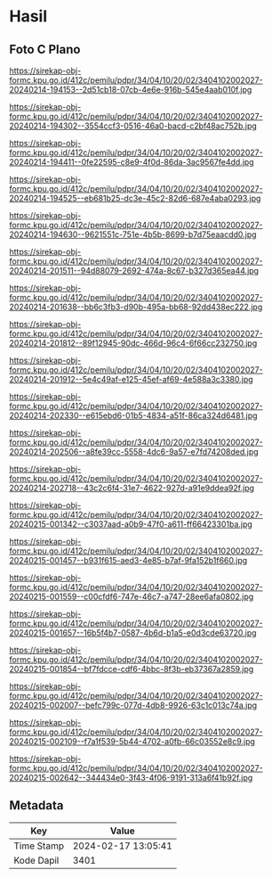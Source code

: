 # Hasil

## Foto C Plano

https://sirekap-obj-formc.kpu.go.id/412c/pemilu/pdpr/34/04/10/20/02/3404102002027-20240214-194153--2d51cb18-07cb-4e6e-916b-545e4aab010f.jpg

https://sirekap-obj-formc.kpu.go.id/412c/pemilu/pdpr/34/04/10/20/02/3404102002027-20240214-194302--3554ccf3-0516-46a0-bacd-c2bf48ac752b.jpg

https://sirekap-obj-formc.kpu.go.id/412c/pemilu/pdpr/34/04/10/20/02/3404102002027-20240214-194411--0fe22595-c8e9-4f0d-86da-3ac9567fe4dd.jpg

https://sirekap-obj-formc.kpu.go.id/412c/pemilu/pdpr/34/04/10/20/02/3404102002027-20240214-194525--eb681b25-dc3e-45c2-82d6-687e4aba0293.jpg

https://sirekap-obj-formc.kpu.go.id/412c/pemilu/pdpr/34/04/10/20/02/3404102002027-20240214-194630--9621551c-751e-4b5b-8699-b7d75eaacdd0.jpg

https://sirekap-obj-formc.kpu.go.id/412c/pemilu/pdpr/34/04/10/20/02/3404102002027-20240214-201511--94d88079-2692-474a-8c67-b327d365ea44.jpg

https://sirekap-obj-formc.kpu.go.id/412c/pemilu/pdpr/34/04/10/20/02/3404102002027-20240214-201638--bb6c3fb3-d90b-495a-bb68-92dd438ec222.jpg

https://sirekap-obj-formc.kpu.go.id/412c/pemilu/pdpr/34/04/10/20/02/3404102002027-20240214-201812--89f12945-90dc-466d-96c4-6f66cc232750.jpg

https://sirekap-obj-formc.kpu.go.id/412c/pemilu/pdpr/34/04/10/20/02/3404102002027-20240214-201912--5e4c49af-e125-45ef-af69-4e588a3c3380.jpg

https://sirekap-obj-formc.kpu.go.id/412c/pemilu/pdpr/34/04/10/20/02/3404102002027-20240214-202330--e615ebd6-01b5-4834-a51f-86ca324d6481.jpg

https://sirekap-obj-formc.kpu.go.id/412c/pemilu/pdpr/34/04/10/20/02/3404102002027-20240214-202506--a8fe39cc-5558-4dc6-9a57-e7fd74208ded.jpg

https://sirekap-obj-formc.kpu.go.id/412c/pemilu/pdpr/34/04/10/20/02/3404102002027-20240214-202718--43c2c6f4-31e7-4622-927d-a91e9ddea92f.jpg

https://sirekap-obj-formc.kpu.go.id/412c/pemilu/pdpr/34/04/10/20/02/3404102002027-20240215-001342--c3037aad-a0b9-47f0-a611-ff66423301ba.jpg

https://sirekap-obj-formc.kpu.go.id/412c/pemilu/pdpr/34/04/10/20/02/3404102002027-20240215-001457--b931f615-aed3-4e85-b7af-9fa152b1f660.jpg

https://sirekap-obj-formc.kpu.go.id/412c/pemilu/pdpr/34/04/10/20/02/3404102002027-20240215-001559--c00cfdf6-747e-46c7-a747-28ee6afa0802.jpg

https://sirekap-obj-formc.kpu.go.id/412c/pemilu/pdpr/34/04/10/20/02/3404102002027-20240215-001657--16b5f4b7-0587-4b6d-b1a5-e0d3cde63720.jpg

https://sirekap-obj-formc.kpu.go.id/412c/pemilu/pdpr/34/04/10/20/02/3404102002027-20240215-001854--bf7fdcce-cdf6-4bbc-8f3b-eb37367a2859.jpg

https://sirekap-obj-formc.kpu.go.id/412c/pemilu/pdpr/34/04/10/20/02/3404102002027-20240215-002007--befc799c-077d-4db8-9926-63c1c013c74a.jpg

https://sirekap-obj-formc.kpu.go.id/412c/pemilu/pdpr/34/04/10/20/02/3404102002027-20240215-002109--f7a1f539-5b44-4702-a0fb-66c03552e8c9.jpg

https://sirekap-obj-formc.kpu.go.id/412c/pemilu/pdpr/34/04/10/20/02/3404102002027-20240215-002642--344434e0-3f43-4f06-9191-313a6f41b92f.jpg


## Metadata

| Key        | Value               |
| ---------- | ------------------- |
| Time Stamp | 2024-02-17 13:05:41 |
| Kode Dapil | 3401                |



